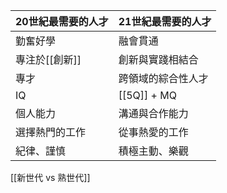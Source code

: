 
| 20世紀最需要的人才 | 21世紀最需要的人才  |
| ---------- | ----------- |
| 勤奮好學       | 融會貫通        |
| 專注於[[創新]]  | 創新與實踐相結合    |
| 專才         | 跨領域的綜合性人才   |
| IQ         | [[5Q]] + MQ |
| 個人能力       | 溝通與合作能力     |
| 選擇熱門的工作    | 從事熱愛的工作     |
| 紀律、謹慎      | 積極主動、樂觀     |
[[新世代 vs 熟世代]]